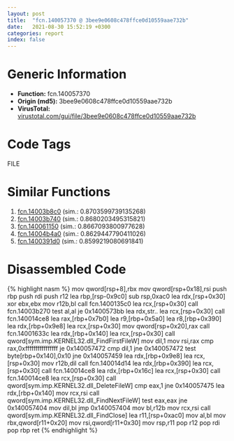 ```yaml
---
layout: post
title:  "fcn.140057370 @ 3bee9e0608c478ffce0d10559aae732b"
date:   2021-08-30 15:52:19 +0300
categories: report
index: false
---
```


# Generic Information
- **Function:** fcn.140057370
- **Origin (md5):** 3bee9e0608c478ffce0d10559aae732b
- **VirusTotal:** [virustotal.com/gui/file/3bee9e0608c478ffce0d10559aae732b][virustotal_ref]

# Code Tags
<span class="tag" id="FILE">FILE</span>


# Similar Functions

1. [fcn.14003b8c0][similar_1_ref] (sim.: 0.8703599739135268)
2. [fcn.14003b740][similar_2_ref] (sim.: 0.8680203495315821)
3. [fcn.140061150][similar_3_ref] (sim.: 0.8667093800977628)
4. [fcn.14004b4a0][similar_4_ref] (sim.: 0.8629447790411026)
5. [fcn.1400391d0][similar_5_ref] (sim.: 0.8599219080691841)


# Disassembled Code

{% highlight nasm %}
mov qword[rsp+8],rbx
mov qword[rsp+0x18],rsi
push rbp
push rdi
push r12
lea rbp,[rsp-0x9c0]
sub rsp,0xac0
lea rdx,[rsp+0x30]
xor ebx,ebx
mov r12b,bl
call fcn.1400135c0
lea rcx,[rsp+0x30]
call fcn.14003b270
test al,al
je 0x1400573bb
lea rdx,str..
lea rcx,[rsp+0x30]
call fcn.140014ce8
lea rax,[rbp+0x7b0]
lea r9,[rbp+0x5a0]
lea r8,[rbp+0x390]
lea rdx,[rbp+0x9e8]
lea rcx,[rsp+0x30]
mov qword[rsp+0x20],rax
call fcn.14001633c
lea rdx,[rbp+0x140]
lea rcx,[rsp+0x30]
call qword[sym.imp.KERNEL32.dll_FindFirstFileW]
mov dil,1
mov rsi,rax
cmp rax,0xffffffffffffffff
je 0x140057472
cmp dil,1
jne 0x140057472
test byte[rbp+0x140],0x10
jne 0x140057459
lea rdx,[rbp+0x9e8]
lea rcx,[rsp+0x30]
mov r12b,dil
call fcn.140014d14
lea rdx,[rbp+0x390]
lea rcx,[rsp+0x30]
call fcn.140014ce8
lea rdx,[rbp+0x16c]
lea rcx,[rsp+0x30]
call fcn.140014ce8
lea rcx,[rsp+0x30]
call qword[sym.imp.KERNEL32.dll_DeleteFileW]
cmp eax,1
jne 0x140057475
lea rdx,[rbp+0x140]
mov rcx,rsi
call qword[sym.imp.KERNEL32.dll_FindNextFileW]
test eax,eax
jne 0x140057404
mov dil,bl
jmp 0x140057404
mov bl,r12b
mov rcx,rsi
call qword[sym.imp.KERNEL32.dll_FindClose]
lea r11,[rsp+0xac0]
mov al,bl
mov rbx,qword[r11+0x20]
mov rsi,qword[r11+0x30]
mov rsp,r11
pop r12
pop rdi
pop rbp
ret 
{% endhighlight %}


[similar_1_ref]: /report/fcn.14003b8c0@3bee9e0608c478ffce0d10559aae732b
[similar_2_ref]: /report/fcn.14003b740@3bee9e0608c478ffce0d10559aae732b
[similar_3_ref]: /report/fcn.140061150@3bee9e0608c478ffce0d10559aae732b
[similar_4_ref]: /report/fcn.14004b4a0@3bee9e0608c478ffce0d10559aae732b
[similar_5_ref]: /report/fcn.1400391d0@3bee9e0608c478ffce0d10559aae732b
[virustotal_ref]: https://www.virustotal.com/gui/file/3bee9e0608c478ffce0d10559aae732b
